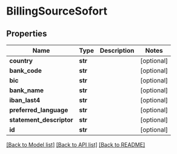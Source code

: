 # BillingSourceSofort

## Properties
Name | Type | Description | Notes
------------ | ------------- | ------------- | -------------
**country** | **str** |  | [optional] 
**bank_code** | **str** |  | [optional] 
**bic** | **str** |  | [optional] 
**bank_name** | **str** |  | [optional] 
**iban_last4** | **str** |  | [optional] 
**preferred_language** | **str** |  | [optional] 
**statement_descriptor** | **str** |  | [optional] 
**id** | **str** |  | [optional] 

[[Back to Model list]](../README.md#documentation-for-models) [[Back to API list]](../README.md#documentation-for-api-endpoints) [[Back to README]](../README.md)


